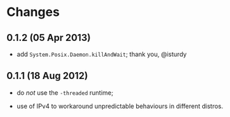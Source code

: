 Changes
=======

0.1.2 (05 Apr 2013)
-------------------

 - add `System.Posix.Daemon.killAndWait`; thank you, @isturdy

0.1.1 (18 Aug 2012)
-------------------

 - do *not* use the `-threaded` runtime;

 - use of IPv4 to workaround unpredictable behaviours in different
   distros.

